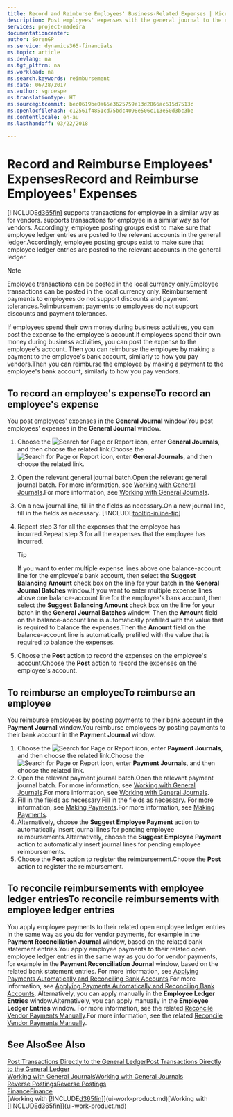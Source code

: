 ```yaml
---
title: Record and Reimburse Employees' Business-Related Expenses | Microsoft Docs
description: Post employees' expenses with the general journal to the employee's account and later post a payment to the employee's bank account to reimburse for the business-related expense.
services: project-madeira
documentationcenter: 
author: SorenGP
ms.service: dynamics365-financials
ms.topic: article
ms.devlang: na
ms.tgt_pltfrm: na
ms.workload: na
ms.search.keywords: reimbursement
ms.date: 06/28/2017
ms.author: sgroespe
ms.translationtype: HT
ms.sourcegitcommit: bec0619be0a65e3625759e13d2866ac615d7513c
ms.openlocfilehash: c12561f4851cd75bdc4098e506c113e50d3bc3be
ms.contentlocale: en-au
ms.lasthandoff: 03/22/2018

---
```

# <a name="record-and-reimburse-employees-expenses"></a><span data-ttu-id="c749d-103">Record and Reimburse Employees' Expenses</span><span class="sxs-lookup"><span data-stu-id="c749d-103">Record and Reimburse Employees' Expenses</span></span>
[!INCLUDE[d365fin](includes/d365fin_md.md)]<span data-ttu-id="c749d-104"> supports transactions for employee in a similar way as for vendors.</span><span class="sxs-lookup"><span data-stu-id="c749d-104"> supports transactions for employee in a similar way as for vendors.</span></span> <span data-ttu-id="c749d-105">Accordingly, employee posting groups exist to make sure that employee ledger entries are posted to the relevant accounts in the general ledger.</span><span class="sxs-lookup"><span data-stu-id="c749d-105">Accordingly, employee posting groups exist to make sure that employee ledger entries are posted to the relevant accounts in the general ledger.</span></span>

> [!NOTE]  
> <span data-ttu-id="c749d-106">Employee transactions can be posted in the local currency only.</span><span class="sxs-lookup"><span data-stu-id="c749d-106">Employee transactions can be posted in the local currency only.</span></span> <span data-ttu-id="c749d-107">Reimbursement payments to employees do not support discounts and payment tolerances.</span><span class="sxs-lookup"><span data-stu-id="c749d-107">Reimbursement payments to employees do not support discounts and payment tolerances.</span></span>

<span data-ttu-id="c749d-108">If employees spend their own money during business activities, you can post the expense to the employee's account.</span><span class="sxs-lookup"><span data-stu-id="c749d-108">If employees spend their own money during business activities, you can post the expense to the employee's account.</span></span> <span data-ttu-id="c749d-109">Then you can reimburse the employee by making a payment to the employee's bank account, similarly to how you pay vendors.</span><span class="sxs-lookup"><span data-stu-id="c749d-109">Then you can reimburse the employee by making a payment to the employee's bank account, similarly to how you pay vendors.</span></span>

## <a name="to-record-an-employees-expense"></a><span data-ttu-id="c749d-110">To record an employee's expense</span><span class="sxs-lookup"><span data-stu-id="c749d-110">To record an employee's expense</span></span>
<span data-ttu-id="c749d-111">You post employees' expenses in the **General Journal** window.</span><span class="sxs-lookup"><span data-stu-id="c749d-111">You post employees' expenses in the **General Journal** window.</span></span>
1. <span data-ttu-id="c749d-112">Choose the ![Search for Page or Report](media/ui-search/search_small.png "Search for Page or Report icon") icon, enter **General Journals**, and then choose the related link.</span><span class="sxs-lookup"><span data-stu-id="c749d-112">Choose the ![Search for Page or Report](media/ui-search/search_small.png "Search for Page or Report icon") icon, enter **General Journals**, and then choose the related link.</span></span>
2. <span data-ttu-id="c749d-113">Open the relevant general journal batch.</span><span class="sxs-lookup"><span data-stu-id="c749d-113">Open the relevant general journal batch.</span></span> <span data-ttu-id="c749d-114">For more information, see [Working with General Journals](ui-work-general-journals.md).</span><span class="sxs-lookup"><span data-stu-id="c749d-114">For more information, see [Working with General Journals](ui-work-general-journals.md).</span></span>
3. <span data-ttu-id="c749d-115">On a new journal line, fill in the fields as necessary.</span><span class="sxs-lookup"><span data-stu-id="c749d-115">On a new journal line, fill in the fields as necessary.</span></span> [!INCLUDE[tooltip-inline-tip](includes/tooltip-inline-tip_md.md)]    
4. <span data-ttu-id="c749d-116">Repeat step 3 for all the expenses that the employee has incurred.</span><span class="sxs-lookup"><span data-stu-id="c749d-116">Repeat step 3 for all the expenses that the employee has incurred.</span></span>

    > [!TIP]  
    > <span data-ttu-id="c749d-117">If you want to enter multiple expense lines above one balance-account line for the employee's bank account, then select the **Suggest Balancing Amount** check box on the line for your batch in the **General Journal Batches** window.</span><span class="sxs-lookup"><span data-stu-id="c749d-117">If you want to enter multiple expense lines above one balance-account line for the employee's bank account, then select the **Suggest Balancing Amount** check box on the line for your batch in the **General Journal Batches** window.</span></span> <span data-ttu-id="c749d-118">Then the **Amount** field on the balance-account line is automatically prefilled with the value that is required to balance the expenses.</span><span class="sxs-lookup"><span data-stu-id="c749d-118">Then the **Amount** field on the balance-account line is automatically prefilled with the value that is required to balance the expenses.</span></span>
5. <span data-ttu-id="c749d-119">Choose the **Post** action to record the expenses on the employee's account.</span><span class="sxs-lookup"><span data-stu-id="c749d-119">Choose the **Post** action to record the expenses on the employee's account.</span></span>

## <a name="to-reimburse-an-employee"></a><span data-ttu-id="c749d-120">To reimburse an employee</span><span class="sxs-lookup"><span data-stu-id="c749d-120">To reimburse an employee</span></span>
<span data-ttu-id="c749d-121">You reimburse employees by posting payments to their bank account in the **Payment Journal** window.</span><span class="sxs-lookup"><span data-stu-id="c749d-121">You reimburse employees by posting payments to their bank account in the **Payment Journal** window.</span></span>
1. <span data-ttu-id="c749d-122">Choose the ![Search for Page or Report](media/ui-search/search_small.png "Search for Page or Report icon") icon, enter **Payment Journals**, and then choose the related link.</span><span class="sxs-lookup"><span data-stu-id="c749d-122">Choose the ![Search for Page or Report](media/ui-search/search_small.png "Search for Page or Report icon") icon, enter **Payment Journals**, and then choose the related link.</span></span>
2. <span data-ttu-id="c749d-123">Open the relevant payment journal batch.</span><span class="sxs-lookup"><span data-stu-id="c749d-123">Open the relevant payment journal batch.</span></span> <span data-ttu-id="c749d-124">For more information, see [Working with General Journals](ui-work-general-journals.md).</span><span class="sxs-lookup"><span data-stu-id="c749d-124">For more information, see [Working with General Journals](ui-work-general-journals.md).</span></span>
3. <span data-ttu-id="c749d-125">Fill in the fields as necessary.</span><span class="sxs-lookup"><span data-stu-id="c749d-125">Fill in the fields as necessary.</span></span> <span data-ttu-id="c749d-126">For more information, see [Making Payments](payables-make-payments.md).</span><span class="sxs-lookup"><span data-stu-id="c749d-126">For more information, see [Making Payments](payables-make-payments.md).</span></span>
4. <span data-ttu-id="c749d-127">Alternatively, choose the **Suggest Employee Payment** action to automatically insert journal lines for pending employee reimbursements.</span><span class="sxs-lookup"><span data-stu-id="c749d-127">Alternatively, choose the **Suggest Employee Payment** action to automatically insert journal lines for pending employee reimbursements.</span></span>
5. <span data-ttu-id="c749d-128">Choose the **Post** action to register the reimbursement.</span><span class="sxs-lookup"><span data-stu-id="c749d-128">Choose the **Post** action to register the reimbursement.</span></span>  

## <a name="to-reconcile-reimbursements-with-employee-ledger-entries"></a><span data-ttu-id="c749d-129">To reconcile reimbursements with employee ledger entries</span><span class="sxs-lookup"><span data-stu-id="c749d-129">To reconcile reimbursements with employee ledger entries</span></span>
<span data-ttu-id="c749d-130">You apply employee payments to their related open employee ledger entries in the same way as you do for vendor payments, for example in the **Payment Reconciliation Journal** window, based on the related bank statement entries.</span><span class="sxs-lookup"><span data-stu-id="c749d-130">You apply employee payments to their related open employee ledger entries in the same way as you do for vendor payments, for example in the **Payment Reconciliation Journal** window, based on the related bank statement entries.</span></span> <span data-ttu-id="c749d-131">For more information, see [Applying Payments Automatically and Reconciling Bank Accounts](receivables-apply-payments-auto-reconcile-bank-accounts.md).</span><span class="sxs-lookup"><span data-stu-id="c749d-131">For more information, see [Applying Payments Automatically and Reconciling Bank Accounts](receivables-apply-payments-auto-reconcile-bank-accounts.md).</span></span> <span data-ttu-id="c749d-132">Alternatively, you can apply manually in the **Employee Ledger Entries** window.</span><span class="sxs-lookup"><span data-stu-id="c749d-132">Alternatively, you can apply manually in the **Employee Ledger Entries** window.</span></span> <span data-ttu-id="c749d-133">For more information, see the related [Reconcile Vendor Payments Manually](payables-how-apply-purchase-transactions-manually.md).</span><span class="sxs-lookup"><span data-stu-id="c749d-133">For more information, see the related [Reconcile Vendor Payments Manually](payables-how-apply-purchase-transactions-manually.md).</span></span>  

## <a name="see-also"></a><span data-ttu-id="c749d-134">See Also</span><span class="sxs-lookup"><span data-stu-id="c749d-134">See Also</span></span>
[<span data-ttu-id="c749d-135">Post Transactions Directly to the General Ledger</span><span class="sxs-lookup"><span data-stu-id="c749d-135">Post Transactions Directly to the General Ledger</span></span>](finance-how-post-transactions-directly.md)  
[<span data-ttu-id="c749d-136">Working with General Journals</span><span class="sxs-lookup"><span data-stu-id="c749d-136">Working with General Journals</span></span>](ui-work-general-journals.md)  
[<span data-ttu-id="c749d-137">Reverse Postings</span><span class="sxs-lookup"><span data-stu-id="c749d-137">Reverse Postings</span></span>](finance-how-reverse-journal-posting.md)  
[<span data-ttu-id="c749d-138">Finance</span><span class="sxs-lookup"><span data-stu-id="c749d-138">Finance</span></span>](finance.md)  
<span data-ttu-id="c749d-139">[Working with [!INCLUDE[d365fin](includes/d365fin_md.md)]](ui-work-product.md)</span><span class="sxs-lookup"><span data-stu-id="c749d-139">[Working with [!INCLUDE[d365fin](includes/d365fin_md.md)]](ui-work-product.md)</span></span>  

